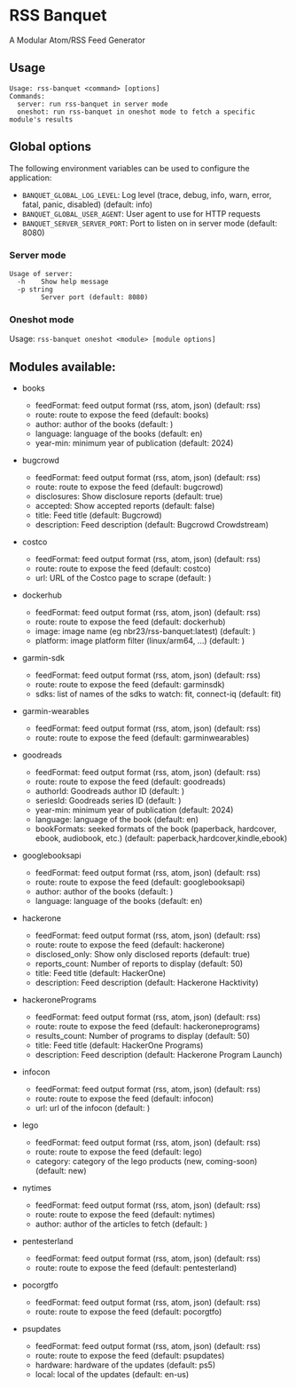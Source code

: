 # RSS Banquet

A Modular Atom/RSS Feed Generator

## Usage

```
Usage: rss-banquet <command> [options]
Commands:
  server: run rss-banquet in server mode
  oneshot: run rss-banquet in oneshot mode to fetch a specific module's results
```

## Global options

The following environment variables can be used to configure the application:

-  `BANQUET_GLOBAL_LOG_LEVEL`: Log level (trace, debug, info, warn, error, fatal, panic, disabled) (default: info)
-  `BANQUET_GLOBAL_USER_AGENT`: User agent to use for HTTP requests
-  `BANQUET_SERVER_SERVER_PORT`: Port to listen on in server mode (default: 8080)


### Server mode

```
Usage of server:
  -h	Show help message
  -p string
    	Server port (default: 8080)
```

### Oneshot mode

Usage: `rss-banquet oneshot <module> [module options]`


## Modules available:

  - books
	 - feedFormat: feed output format (rss, atom, json) (default: rss)
	 - route: route to expose the feed (default: books)
	 - author: author of the books (default: )
	 - language: language of the books (default: en)
	 - year-min: minimum year of publication (default: 2024)

  - bugcrowd
	 - feedFormat: feed output format (rss, atom, json) (default: rss)
	 - route: route to expose the feed (default: bugcrowd)
	 - disclosures: Show disclosure reports (default: true)
	 - accepted: Show accepted reports (default: false)
	 - title: Feed title (default: Bugcrowd)
	 - description: Feed description (default: Bugcrowd Crowdstream)

  - costco
	 - feedFormat: feed output format (rss, atom, json) (default: rss)
	 - route: route to expose the feed (default: costco)
	 - url: URL of the Costco page to scrape (default: )

  - dockerhub
	 - feedFormat: feed output format (rss, atom, json) (default: rss)
	 - route: route to expose the feed (default: dockerhub)
	 - image: image name (eg nbr23/rss-banquet:latest) (default: )
	 - platform: image platform filter (linux/arm64, ...) (default: )

  - garmin-sdk
	 - feedFormat: feed output format (rss, atom, json) (default: rss)
	 - route: route to expose the feed (default: garminsdk)
	 - sdks: list of names of the sdks to watch: fit, connect-iq (default: fit)

  - garmin-wearables
	 - feedFormat: feed output format (rss, atom, json) (default: rss)
	 - route: route to expose the feed (default: garminwearables)

  - goodreads
	 - feedFormat: feed output format (rss, atom, json) (default: rss)
	 - route: route to expose the feed (default: goodreads)
	 - authorId: Goodreads author ID (default: )
	 - seriesId: Goodreads series ID (default: )
	 - year-min: minimum year of publication (default: 2024)
	 - language: language of the book (default: en)
	 - bookFormats: seeked formats of the book (paperback, hardcover, ebook, audiobook, etc.) (default: paperback,hardcover,kindle,ebook)

  - googlebooksapi
	 - feedFormat: feed output format (rss, atom, json) (default: rss)
	 - route: route to expose the feed (default: googlebooksapi)
	 - author: author of the books (default: )
	 - language: language of the books (default: en)

  - hackerone
	 - feedFormat: feed output format (rss, atom, json) (default: rss)
	 - route: route to expose the feed (default: hackerone)
	 - disclosed_only: Show only disclosed reports (default: true)
	 - reports_count: Number of reports to display (default: 50)
	 - title: Feed title (default: HackerOne)
	 - description: Feed description (default: Hackerone Hacktivity)

  - hackeronePrograms
	 - feedFormat: feed output format (rss, atom, json) (default: rss)
	 - route: route to expose the feed (default: hackeroneprograms)
	 - results_count: Number of programs to display (default: 50)
	 - title: Feed title (default: HackerOne Programs)
	 - description: Feed description (default: Hackerone Program Launch)

  - infocon
	 - feedFormat: feed output format (rss, atom, json) (default: rss)
	 - route: route to expose the feed (default: infocon)
	 - url: url of the infocon (default: )

  - lego
	 - feedFormat: feed output format (rss, atom, json) (default: rss)
	 - route: route to expose the feed (default: lego)
	 - category: category of the lego products (new, coming-soon) (default: new)

  - nytimes
	 - feedFormat: feed output format (rss, atom, json) (default: rss)
	 - route: route to expose the feed (default: nytimes)
	 - author: author of the articles to fetch (default: )

  - pentesterland
	 - feedFormat: feed output format (rss, atom, json) (default: rss)
	 - route: route to expose the feed (default: pentesterland)

  - pocorgtfo
	 - feedFormat: feed output format (rss, atom, json) (default: rss)
	 - route: route to expose the feed (default: pocorgtfo)

  - psupdates
	 - feedFormat: feed output format (rss, atom, json) (default: rss)
	 - route: route to expose the feed (default: psupdates)
	 - hardware: hardware of the updates (default: ps5)
	 - local: local of the updates (default: en-us)

